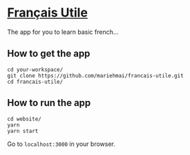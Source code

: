 # [Français Utile](https://francais-utile.netlify.app/)

The app for you to learn basic french...

## How to get the app

```
cd your-workspace/
git clone https://github.com/mariehmai/francais-utile.git
cd francais-utile/
```

## How to run the app

```
cd website/
yarn
yarn start
```

Go to `localhost:3000` in your browser.
